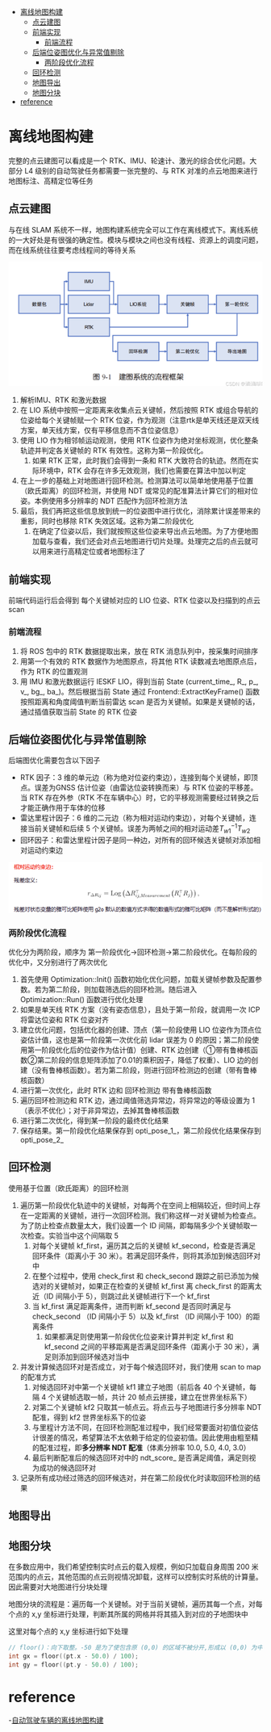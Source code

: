 - [离线地图构建](#离线地图构建)
  - [点云建图](#点云建图)
  - [前端实现](#前端实现)
    - [前端流程](#前端流程)
  - [后端位姿图优化与异常值剔除](#后端位姿图优化与异常值剔除)
    - [两阶段优化流程](#两阶段优化流程)
  - [回环检测](#回环检测)
  - [地图导出](#地图导出)
  - [地图分块](#地图分块)
- [reference](#reference)

# 离线地图构建

完整的点云建图可以看成是一个 RTK、IMU、轮速计、激光的综合优化问题。大部分 L4 级别的自动驾驶任务都需要一张完整的、与 RTK 对准的点云地图来进行地图标注、高精定位等任务

## 点云建图

与在线 SLAM 系统不一样，地图构建系统完全可以工作在离线模式下。离线系统的一大好处是有很强的确定性。模块与模块之间也没有线程、资源上的调度问题，而在线系统往往要考虑线程间的等待关系

![](./img/离线地图构建/map_1.png)

1. 解析IMU、RTK 和激光数据
2. 在 LIO 系统中按照一定距离来收集点云关键帧，然后按照 RTK 或组合导航的位姿给每个关键帧赋一个 RTK 位姿，作为观测（注意rtk是单天线还是双天线方案，单天线方案，仅有平移信息而不含位姿信息）
3. 使用 LIO 作为相邻帧运动观测，使用 RTK 位姿作为绝对坐标观测，优化整条轨迹并判定各关键帧的 RTK 有效性。这称为第一阶段优化。
   1. 如果 RTK 正常，此时我们会得到一条和 RTK 大致符合的轨迹。然而在实际环境中，RTK 会存在许多无效观测，我们也需要在算法中加以判定
4. 在上一步的基础上对地图进行回环检测。检测算法可以简单地使用基于位置（欧氏距离）的回环检测，并使用 NDT 或常见的配准算法计算它们的相对位姿。本例使用多分辨率的 NDT 匹配作为回环检测方法
5. 最后，我们再把这些信息放到统一的位姿图中进行优化，消除累计误差带来的重影，同时也移除 RTK 失效区域。这称为第二阶段优化
   1. 在确定了位姿以后，我们就按照这些位姿来导出点云地图。为了方便地图加载与查看，我们还会对点云地图进行切片处理。处理完之后的点云就可以用来进行高精定位或者地图标注了

## 前端实现

前端代码运行后会得到 每个关键帧对应的 LIO 位姿、RTK 位姿以及扫描到的点云 scan

### 前端流程

1. 将 ROS 包中的 RTK 数据提取出来，放在 RTK 消息队列中，按采集时间排序
2. 用第一个有效的 RTK 数据作为地图原点，将其他 RTK 读数减去地图原点后，作为 RTK 的位置观测
3. 用 IMU 和激光数据运行 IESKF LIO，得到当前 State (current_time_, R_, p_, v_, bg_, ba_)。然后根据当前 State 通过 Frontend::ExtractKeyFrame() 函数按照距离和角度阈值判断当前雷达 scan 是否为关键帧。如果是关键帧的话，通过插值获取当前 State 的 RTK 位姿

## 后端位姿图优化与异常值剔除

后端图优化需要包含以下因子

- RTK 因子：3 维的单元边（称为绝对位姿约束边），连接到每个关键帧，即顶点。误差为GNSS 估计位姿（由雷达位姿转换而来）与 RTK 位姿的平移差。当 RTK 存在外参（RTK 不在车辆中心）时，它的平移观测需要经过转换之后才能正确作用于车体的位移
- 雷达里程计因子：6 维的二元边（称为相对运动约束边），对每个关键帧，连接当前关键帧和后续 5 个关键帧。误差为两帧之间的相对运动差$T_{w1}^{-1} T_{w2}$
- 回环因子：和雷达里程计因子是同一种边，对所有的回环候选关键帧对添加相对运动约束边

![](./img/离线地图构建/map_2.png)

### 两阶段优化流程

优化分为两阶段，顺序为 第一阶段优化$\rightarrow$回环检测$\rightarrow$第二阶段优化。在每阶段的优化中，又分别进行了两次优化

1. 首先使用 Optimization::Init() 函数初始化优化问题，加载关键帧参数及配置参数。若为第二阶段，则加载筛选后的回环检测。随后进入 Optimization::Run() 函数进行优化处理
2. 如果是单天线 RTK 方案（没有姿态信息），且处于第一阶段，就调用一次 ICP 将雷达位姿和 RTK 位姿对齐
3. 建立优化问题，包括优化器的创建、顶点（第一阶段使用 LIO 位姿作为顶点位姿估计值，这也是第一阶段第一次优化前 lidar 误差为 0 的原因；第二阶段使用第一阶段优化后的位姿作为估计值）创建、RTK 边创建（①带有鲁棒核函数②第二阶段的信息矩阵添加了0.01的乘积因子，降低了权重）、LIO 边的创建（没有鲁棒核函数）。若为第二阶段，则进行回环检测边的创建（带有鲁棒核函数）
4. 进行第一次优化，此时 RTK 边和 回环检测边 带有鲁棒核函数
5. 遍历回环检测边和 RTK 边，通过阈值筛选异常边，将异常边的等级设置为 1（表示不优化）；对于非异常边，去掉其鲁棒核函数
6. 进行第二次优化，得到某一阶段的最终优化结果
7. 保存结果。第一阶段优化结果保存到 opti_pose_1_，第二阶段优化结果保存到 opti_pose_2_

## 回环检测

使用基于位置（欧氏距离）的回环检测

1. 遍历第一阶段优化轨迹中的关键帧，对每两个在空间上相隔较近，但时间上存在一定距离的关键帧，进行一次回环检测。我们称这样一对关键帧为检查点。为了防止检查点数量太大，我们设置一个 ID 间隔，即每隔多少个关键帧取一次检查。实验当中这个间隔取 5
   1. 对每个关键帧 kf_first，遍历其之后的关键帧 kf_second，检查是否满足回环条件（距离小于 30 米）。若满足回环条件，则将其添加到候选回环对中
   2. 在整个过程中，使用 check_first 和 check_second 跟踪之前已添加为候选对的关键帧对，如果正在检查的关键帧 kf_first 离 check_first 的距离太近（ID 间隔小于 5），则跳过此关键帧进行下一个 kf_first
   3. 当 kf_first 满足距离条件，进而判断 kf_second 是否同时满足与 check_second （ID 间隔小于 5）以及 kf_first （ID 间隔小于 100）的距离条件
      1. 如果都满足则使用第一阶段优化位姿来计算并判定 kf_first 和 kf_second 之间的平移距离是否满足回环条件（距离小于 30 米），满足则添加到回环候选对当中
2. 并发计算候选回环对是否成立，对于每个候选回环对，我们使用 scan to map 的配准方式
   1. 对候选回环对中第一个关键帧 kf1 建立子地图（前后各 40 个关键帧，每隔 4 个关键帧选取一帧，共计 20 帧点云拼接，建立在世界坐标系下）
   2. 对第二个关键帧 kf2 只取其一帧点云。将点云与子地图进行多分辨率 NDT 配准，得到 kf2 世界坐标系下的位姿
   3. 与里程计方法不同，在回环检测配准过程中，我们经常要面对初值位姿估计很差的情况，希望算法不太依赖于给定的位姿初值。因此使用由粗至精的配准过程，即**多分辨率 NDT 配准**（体素分辨率 10.0, 5.0, 4.0, 3.0）
   4. 最后判断配准后的候选回环对中的 ndt_score_ 是否满足阈值，满足则视为成功的候选回环对
3. 记录所有成功经过筛选的回环候选对，并在第二阶段优化时读取回环检测的结果

## 地图导出

## 地图分块

在多数应用中，我们希望控制实时点云的载入规模，例如只加载自身周围 200 米范围内的点云，其他范围的点云则视情况卸载，这样可以控制实时系统的计算量。因此需要对大地图进行分块处理

地图分块的流程是：遍历每一个关键帧。对于当前关键帧，遍历其每一个点，对每个点的 x,y 坐标进行处理，判断其所属的网格并将其插入到对应的子地图块中

这里对每个点的 x,y 坐标进行如下处理

```cpp
// floor()：向下取整。-50 是为了使包含原 (0,0) 的区域不被分开,形成以 (0,0) 为中心的块
int gx = floor((pt.x - 50.0) / 100);
int gy = floor((pt.y - 50.0) / 100);
```

# reference

-[自动驾驶车辆的离线地图构建](https://blog.csdn.net/m0_49384824/article/details/145064956)
